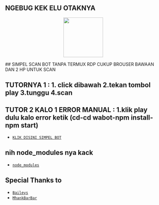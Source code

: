 ## NGEBUG KEK ELU OTAKNYA
<p align="center">
<img src="https://github.com/XChillDs/hmm/blob/main/pfft.jpg" width="128" height="128"/>
</p>
## SIMPEL SCAN BOT TANPA TERMUX RDP CUKUP BROUSER BAWAAN DAN 2 HP UNTUK SCAN

## TUTORNYA 1 :  1. click dibawah 2.tekan tombol play 3.tunggu 4.scan

## TUTOR 2 KALO 1 ERROR MANUAL : 1.klik play dulu kalo error ketik (cd-cd wabot-npm install-npm start)

* [ `KLIK DISINI SIMPEL BOT` ](https://replit.com/@Zurcomel2/wabug)

## nih node_modules nya kack


* [`node_modules`](https://www.mediafire.com/file/pe6dsi1iwri8299/node_modules.zip) 


## Special Thanks to
* [`Baileys`](https://github.com/adiwajshing/Baileys)
* [`MhankBarBar`](https://github.coMhankBarBar)

